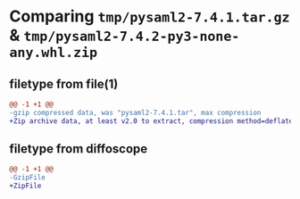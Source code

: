 # Comparing `tmp/pysaml2-7.4.1.tar.gz` & `tmp/pysaml2-7.4.2-py3-none-any.whl.zip`

## filetype from file(1)

```diff
@@ -1 +1 @@
-gzip compressed data, was "pysaml2-7.4.1.tar", max compression
+Zip archive data, at least v2.0 to extract, compression method=deflate
```

## filetype from diffoscope

```diff
@@ -1 +1 @@
-GzipFile
+ZipFile
```

